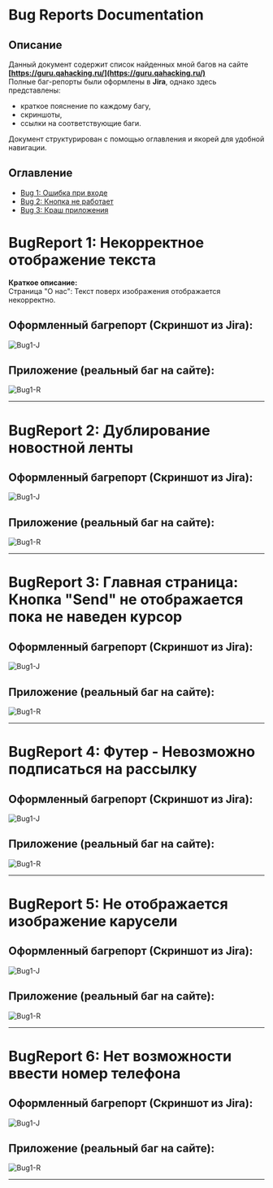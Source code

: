 # Bug Reports Documentation

## Описание  
Данный документ содержит список найденных мной багов на сайте **[https://guru.qahacking.ru/](https://guru.qahacking.ru/)**  
Полные баг-репорты были оформлены в **Jira**, однако здесь представлены:  
- краткое пояснение по каждому багу,  
- скриншоты,  
- ссылки на соответствующие баги.  

Документ структурирован с помощью оглавления и якорей для удобной навигации.  

## Оглавление
- [Bug 1: Ошибка при входе](#bug-1-ошибка-при-входе)
- [Bug 2: Кнопка не работает](#bug-2-кнопка-не-работает)
- [Bug 3: Краш приложения](#bug-3-краш-приложения)



# BugReport 1: Некорректное отображение текста
**Краткое описание:**  
Страница "О нас": Текст поверх изображения отображается некорректно.  

## Оформленный багрепорт (Скриншот из Jira):  

![Bug1-J](../accets/1.png)  

## Приложение (реальный баг на сайте):  

![Bug1-R](../accets/s1.png)  

---

# BugReport 2: Дублирование новостной ленты

## Оформленный багрепорт (Скриншот из Jira):  

![Bug1-J](../accets/2.png)  

## Приложение (реальный баг на сайте):  

![Bug1-R](../accets/s2.png)  

---

# BugReport 3: Главная страница: Кнопка "Send" не отображается пока не наведен курсор

## Оформленный багрепорт (Скриншот из Jira):  

![Bug1-J](../accets/3.png)  

## Приложение (реальный баг на сайте):  

![Bug1-R](../accets/s3.png)  

---

# BugReport 4: Футер - Невозможно подписаться на рассылку

## Оформленный багрепорт (Скриншот из Jira):  

![Bug1-J](../accets/4.png)  

## Приложение (реальный баг на сайте):  

![Bug1-R](../accets/s4.png)  

---

# BugReport 5: Не отображается изображение карусели

## Оформленный багрепорт (Скриншот из Jira):  

![Bug1-J](../accets/8.png)  

## Приложение (реальный баг на сайте):  

![Bug1-R](../accets/8.png)  

---

# BugReport 6: Нет возможности ввести номер телефона

## Оформленный багрепорт (Скриншот из Jira):  

![Bug1-J](../accets/9.png)  

## Приложение (реальный баг на сайте):  

![Bug1-R](../accets/s9.png)  

---